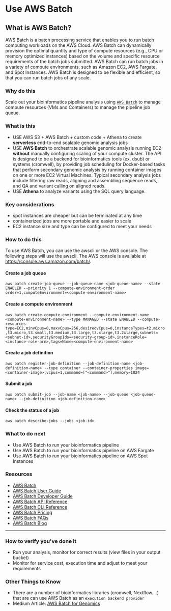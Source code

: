 # Use AWS Batch

## What is AWS Batch? 
AWS Batch is a batch processing service that enables you to run batch computing workloads on the AWS Cloud. AWS Batch can dynamically provision the optimal quantity and type of compute resources (e.g., CPU or memory optimized instances) based on the volume and specific resource requirements of the batch jobs submitted.  AWS Batch can run batch jobs in a variety of compute environments, such as Amazon EC2, AWS Fargate, and Spot Instances. AWS Batch is designed to be flexible and efficient, so that you can run batch jobs of any scale.

### Why do this
Scale out your bioinformatics pipeline analysis using [`AWS Batch`](https://aws.amazon.com/batch/) to manage compute resources (VMs and Containers) to manage the pipeline job queue.
### What is this
- USE AWS S3 + AWS Batch + custom code + Athena to create **serverless** end-to-end scalable genomic analysis jobs
- USE **AWS Batch** to orchestrate scalable genomic analysis running EC2 **without** manually configuring scaling of your compute cluster. The API is designed to be a backend for bioinformatics tools (ex. dsub) or systems (cromwell), by providing job scheduling for Docker-based tasks that perform secondary genomic analysis by running container images on one or more EC2 Virtual Machines. Typical secondary analysis jobs include filtering raw reads, aligning and assembling sequence reads, and QA and variant calling on aligned reads.
- USE **Athena** to analyze variants using the SQL query language.

### Key considerations
- spot instances are cheaper but can be terminated at any time
- containerized jobs are more portable and easier to scale
- EC2 instance size and type can be configured to meet your needs

### How to do this

To use AWS Batch, you can use the awscli or the AWS console. The following steps will use the awscli.  The AWS console is available at https://console.aws.amazon.com/batch/.

#### Create a job queue
`aws batch create-job-queue --job-queue-name <job-queue-name> --state ENABLED --priority 1 --compute-environment-order order=1,computeEnvironment=<compute-environment-name>`

#### Create a compute environment
`aws batch create-compute-environment --compute-environment-name <compute-environment-name> --type MANAGED --state ENABLED --compute-resources type=EC2,minvCpus=0,maxvCpus=256,desiredvCpus=0,instanceTypes=t2.micro,t3.micro,t3.small,t3.medium,t3.large,t3.xlarge,t3.2xlarge,subnets=<subnet-id>,securityGroupIds=<security-group-id>,instanceRole=<instance-role-arn>,tags=Name=<compute-environment-name>`

#### Create a job definition
`aws batch register-job-definition --job-definition-name <job-definition-name> --type container --container-properties image=<container-image>,vcpus=1,command=["<command>"],memory=1024`

#### Submit a job
`aws batch submit-job --job-name <job-name> --job-queue <job-queue-name> --job-definition <job-definition-name>`

#### Check the status of a job
`aws batch describe-jobs --jobs <job-id>`
### What to do next
- Use AWS Batch to run your bioinformatics pipeline
- Use AWS Batch to run your bioinformatics pipeline on AWS Fargate
- Use AWS Batch to run your bioinformatics pipeline on AWS Spot Instances


### Resources
- [AWS Batch](https://aws.amazon.com/batch/)
- [AWS Batch User Guide](https://docs.aws.amazon.com/batch/latest/userguide/what-is-batch.html)
- [AWS Batch Developer Guide](https://docs.aws.amazon.com/batch/latest/userguide/what-is-batch.html)
- [AWS Batch API Reference](https://docs.aws.amazon.com/batch/latest/APIReference/Welcome.html)
- [AWS Batch CLI Reference](https://docs.aws.amazon.com/cli/latest/reference/batch/index.html)
- [AWS Batch Pricing](https://aws.amazon.com/batch/pricing/)
- [AWS Batch FAQs](https://aws.amazon.com/batch/faqs/)
- [AWS Batch Blog](https://aws.amazon.com/blogs/aws/aws-batch/)


 -----


### How to verify you've done it
 - Run your analysis, monitor for correct results (view files in your output bucket)
 - Monitor for service cost, execution time and adjust to meet your requirements


### Other Things to Know
- There are a number of bioinformatics libraries (cromwell, Nextflow....) that are can use AWS Batch as an `execution backend provider`
- Medium Article: [AWS Batch for Genomics](https://medium.com/@awsbio/aws-batch-for-genomics-1b2b2b2b2b2b)


